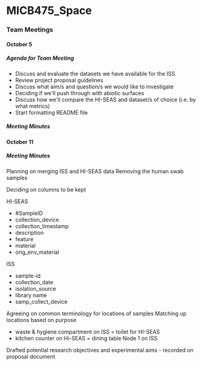 # MICB475_Space

### Team Meetings

#### October 5
##### Agenda for Team Meeting 
* Discuss and evaluate the datasets we have available for the ISS
* Review project proposal guidelines 
* Discuss what aim/s and question/s we would like to investigate
* Deciding if we'll push through with abiotic surfaces 
* Discuss how we'll compare the HI-SEAS and dataset/s of choice (i.e. by what metrics)
* Start formatting README file
##### Meeting Minutes 


#### October 11
##### Meeting Minutes
Planning on merging ISS and HI-SEAS data
Removing the human swab samples

Deciding on columns to be kept

HI-SEAS
* #SampleID
* collection_device
* collection_timestamp
* description
* feature
* material
* orig_env_material

ISS
* sample-id
* collection_date
* isolation_source
* library name
* samp_collect_device

Agreeing on common terminology for locations of samples
Matching up locations based on purpose
* waste & hygiene compartment on ISS = toilet for HI-SEAS
* kitchen counter on Hi-SEAS = dining table Node 1 on ISS

Drafted potential research objectives and experimental aims - recorded on proposal document
